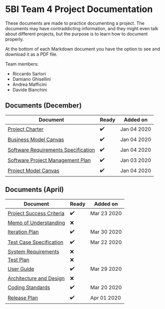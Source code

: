 # 5BI Team 4 Project Documentation

These documents are made to practice documenting a project. The documents may have contraddicting information, and they might even talk about different projects, but the purpose is to learn how to document properly.

At the bottom of each Markdown document you have the option to see and download it as a PDF file.

Team members:

+ Riccardo Sartori
+ Damiano Ghisellini
+ Andrea Mafficini
+ Davide Bianchini

## Documents (December)

| Document                                                     | Ready              | Added on    |
| ------------------------------------------------------------ | ------------------ | ----------- |
| [Project Charter](project_charter.md)                        | ✔️ | Jan 04 2020 |
| [Business Model Canvas](pdf/business_model_canvas.pdf)       | ✔️ | Jan 04 2020 |
| [Software Requirements Specification](software_requirements_specification.md) | ✔️ | Jan 04 2020 |
| [Software Project Management Plan](software_project_management_plan.md) | ✔️ | Jan 03 2020 |
| [Project Model Canvas](pdf/project_model_canvas.pdf)         | ✔️ | Jan 04 2020 |

## Documents (April)

| Document                                                | Ready | Added on |
| ------------------------------------------------------- | ----- | -------- |
| [Project Success Criteria](project_success_criteria.md) | ✔️ | Mar 23 2020 |
| [Memo of Understanding](memo_of_understanding.md)       | ❌   |          |
| [Iteration Plan](iteration_plan.md)                     | ✔️ | Mar 30 2020 |
| [Test Case Specification](test_case_specification.md)   | ✔️   | Mar 22 2020 |
| [System Requirements](system_requirements.md)           | ❌   |          |
| [Test Plan](test_plan.md)                               | ❌   |          |
| [User Guide](user_guide.md)                             | ✔️ | Mar 29 2020 |
| [Architecture and Design](architecture_and_design.md)   | ❌   |          |
| [Coding Standards](coding_standards.md)                 | ✔️   | Mar 20 2020 |
| [Release Plan](release_plan.md) | ✔️ | Apr 01 2020 |

